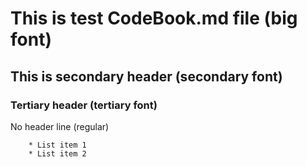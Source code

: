 
# This is test CodeBook.md file (big font)

## This is secondary header (secondary font)

### Tertiary header (tertiary font)

No header line (regular)

		* List item 1
		* List item 2